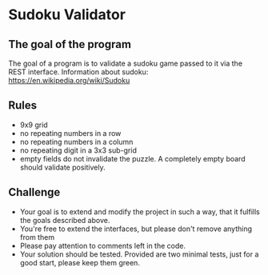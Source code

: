 # Sudoku Validator
## The goal of the program
The goal of a program is to validate a sudoku game passed to it via the REST interface.
Information about sudoku: https://en.wikipedia.org/wiki/Sudoku

## Rules
 - 9x9 grid
 - no repeating numbers in a row
 - no repeating numbers in a column
 - no repeating digit in a 3x3 sub-grid
 - empty fields do not invalidate the puzzle. A completely empty board should validate positively.

## Challenge
 - Your goal is to extend and modify the project in such a way, that it fulfills 
   the goals described above.
 - You're free to extend the interfaces, but please don't remove anything from them
 - Please pay attention to comments left in the code.
 - Your solution should be tested. Provided are two minimal tests, just for a good start,
   please keep them green.
   
